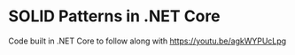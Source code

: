 # SOLID Patterns in .NET Core
Code built in .NET Core to follow along with https://youtu.be/agkWYPUcLpg
